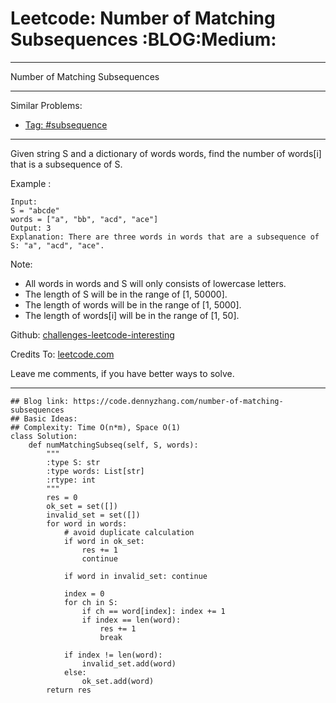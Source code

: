 # Leetcode: Number of Matching Subsequences     :BLOG:Medium:


---

Number of Matching Subsequences  

---

Similar Problems:  
-   [Tag: #subsequence](https://code.dennyzhang.com/tag/subsequence)

---

Given string S and a dictionary of words words, find the number of words[i] that is a subsequence of S.  

Example :  

    Input: 
    S = "abcde"
    words = ["a", "bb", "acd", "ace"]
    Output: 3
    Explanation: There are three words in words that are a subsequence of S: "a", "acd", "ace".

Note:  

-   All words in words and S will only consists of lowercase letters.
-   The length of S will be in the range of [1, 50000].
-   The length of words will be in the range of [1, 5000].
-   The length of words[i] will be in the range of [1, 50].

Github: [challenges-leetcode-interesting](https://github.com/DennyZhang/challenges-leetcode-interesting/tree/master/number-of-matching-subsequences)  

Credits To: [leetcode.com](https://leetcode.com/problems/number-of-matching-subsequences/description/)  

Leave me comments, if you have better ways to solve.  

---

    ## Blog link: https://code.dennyzhang.com/number-of-matching-subsequences
    ## Basic Ideas:
    ## Complexity: Time O(n*m), Space O(1)
    class Solution:
        def numMatchingSubseq(self, S, words):
            """
            :type S: str
            :type words: List[str]
            :rtype: int
            """
            res = 0
            ok_set = set([])
            invalid_set = set([])
            for word in words:
                # avoid duplicate calculation
                if word in ok_set:
                    res += 1
                    continue
    
                if word in invalid_set: continue
    
                index = 0
                for ch in S:
                    if ch == word[index]: index += 1
                    if index == len(word):
                        res += 1
                        break
    
                if index != len(word):
                    invalid_set.add(word)
                else:
                    ok_set.add(word)
            return res